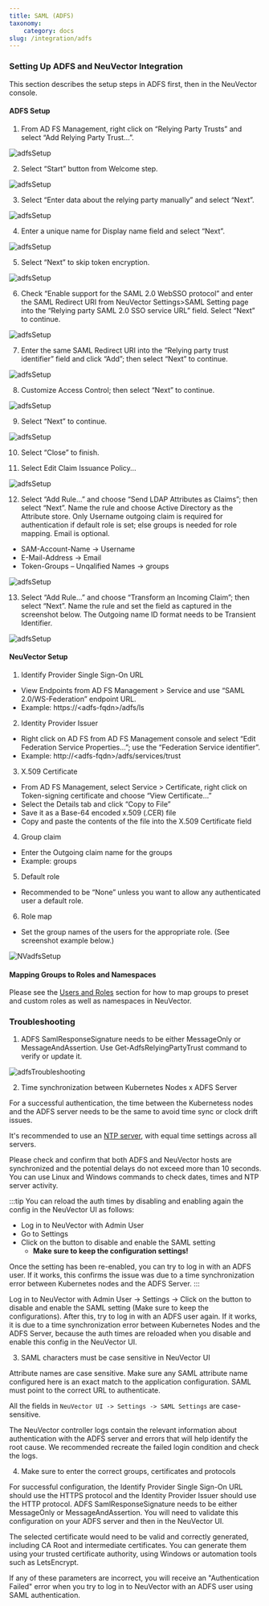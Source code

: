 ```yaml
---
title: SAML (ADFS)
taxonomy:
    category: docs
slug: /integration/adfs
---
```


### Setting Up ADFS and NeuVector Integration
This section describes the setup steps in ADFS first, then in the NeuVector console.

#### ADFS Setup

1. From AD FS Management, right click on “Relying Party Trusts” and select “Add Relying Party Trust…”.

![adfsSetup](adfs1.png)

2. Select “Start” button from Welcome step.

![adfsSetup](adfs2.png)
 
3. Select “Enter data about the relying party manually” and select “Next”.

![adfsSetup](adfs3.png)

4. Enter a unique name for Display name field and select “Next”.

![adfsSetup](adfs4.png)

5. Select “Next” to skip token encryption.

![adfsSetup](adfs5.png)

6. Check “Enable support for the SAML 2.0 WebSSO protocol” and enter  the SAML Redirect URI from NeuVector Settings>SAML Setting page into the “Relying party SAML 2.0 SSO service URL” field.  Select “Next” to continue.

![adfsSetup](adfs6.png)

7. Enter the same SAML Redirect URI into the “Relying party trust identifier” field and click “Add”; then select “Next” to continue.

![adfsSetup](adfs7.png)

8. Customize Access Control; then select “Next” to continue.

![adfsSetup](adfs8.png)

9. Select “Next” to continue.

![adfsSetup](adfs9.png)

10. Select “Close” to finish.

11. Select Edit Claim Issuance Policy…

![adfsSetup](adfs10-11.png)

12. Select “Add Rule…” and choose “Send LDAP Attributes as Claims”; then select “Next”.  Name the rule and choose Active Directory as the Attribute store. Only Username outgoing claim is required for authentication if default role is set; else groups is needed for role mapping.  Email is optional.

+ SAM-Account-Name -> Username
+ E-Mail-Address -> Email
+ Token-Groups – Unqalified Names -> groups

![adfsSetup](adfs11-12.png)

13. Select “Add Rule…” and choose “Transform an Incoming Claim”; then select “Next”.  Name the rule and set the field as captured in the screenshot below.  The Outgoing name ID format needs to be Transient Identifier.

![adfsSetup](adfs12-13.png)

#### NeuVector Setup

1. Identify Provider Single Sign-On URL

+ View Endpoints from AD FS Management > Service and use “SAML 2.0/WS-Federation” endpoint URL.
+ Example: https://&lt;adfs-fqdn>/adfs/ls

2. Identity Provider Issuer

+ Right click on AD FS from AD FS Management console and select “Edit Federation Service Properties…”; use the “Federation Service identifier”.
+ Example: http://&lt;adfs-fqdn>/adfs/services/trust

3. X.509 Certificate

+ From AD FS Management, select Service > Certificate, right click on Token-signing certificate and choose “View Certificate…”
+ Select the Details tab and click “Copy to File”
+ Save it as a Base-64 encoded x.509 (.CER) file
+ Copy and paste the contents of the file into the X.509 Certificate field

4. Group claim

+ Enter the Outgoing claim name for the groups
+ Example: groups

5. Default role

+ Recommended to be “None” unless you want to allow any authenticated user a default role.

6. Role map

+ Set the group names of the users for the appropriate role.  (See screenshot example below.)

![NVadfsSetup](nv_adfs1.png)

#### Mapping Groups to Roles and Namespaces

Please see the [Users and Roles](/configuration/users#mapping-groups-to-roles-and-namespaces) section for how to map groups to preset and custom roles as well as namespaces in NeuVector.

### Troubleshooting

1. ADFS SamlResponseSignature needs to be either MessageOnly or MessageAndAssertion.  Use Get-AdfsRelyingPartyTrust command to verify or update it.

![adfsTroubleshooting](nv_adfs2.png)


2. Time synchronization between Kubernetes Nodes x ADFS Server

For a successful authentication, the time between the Kubernetess nodes and the ADFS server needs to be the same to avoid time sync or clock drift issues. 

It's recommended to use an [NTP server](https://en.wikipedia.org/wiki/Network_Time_Protocol), with equal time settings across all servers. 

Please check and confirm that both ADFS and NeuVector hosts are synchronized and the potential delays do not exceed more than 10 seconds. You can use Linux and Windows commands to check dates, times and NTP server activity.

:::tip
You can reload the auth times by disabling and enabling again the config in the NeuVector UI as follows:

- Log in to NeuVector with Admin User 
- Go to Settings 
- Click on the button to disable and enable the SAML setting
  - **Make sure to keep the configuration settings!**

Once the setting has been re-enabled, you can try to log in with an ADFS user. If it works, this confirms the issue was due to a time synchronization error between Kubernetes nodes and the ADFS Server. 
:::

Log in to NeuVector with Admin User -> Settings -> Click on the button to disable and enable the SAML setting (Make sure to keep the configurations). After this, try to log in with an ADFS user again. If it works, it is due to a time synchronization error between Kubernetes Nodes and the ADFS Server, because the auth times are reloaded when you disable and enable this config in the NeuVector UI. 


3. SAML characters must be case sensitive in NeuVector UI

Attribute names are case sensitive. Make sure any SAML attribute name configured here is an exact match to the application configuration. SAML must point to the correct URL to authenticate. 

All the fields in `NeuVector UI -> Settings -> SAML Settings` are case-sensitive.

The NeuVector controller logs contain the relevant information about authentication with the ADFS server and errors that will help identify the root cause. We recommended recreate the failed login condition and check the logs.


4. Make sure to enter the correct groups, certificates and protocols

For successful configuration, the Identify Provider Single Sign-On URL should use the HTTPS protocol and the Identity Provider Issuer should use the HTTP protocol. ADFS SamlResponseSignature needs to be either MessageOnly or MessageAndAssertion. You will need to validate this configuration on your ADFS server and then in the NeuVector UI.

The selected certificate would need to be valid and correctly generated, including CA Root and intermediate certificates. You can generate them using your trusted certificate authority, using Windows or automation tools such as LetsEncrypt.

If any of these parameters are incorrect, you will receive an "Authentication Failed" error when you try to log in to NeuVector with an ADFS user using SAML authentication.



